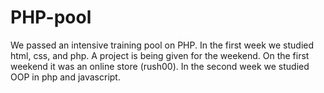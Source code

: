 # PHP-pool
We passed an intensive training pool on PHP. In the first week we studied html, css, and php.
A project is being given for the weekend. On the first weekend it was an online store (rush00).
In the second week we studied OOP in php and javascript.
